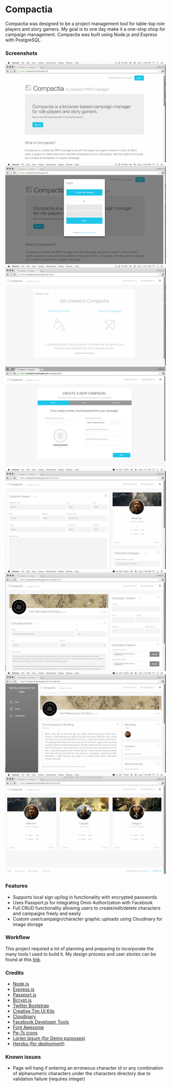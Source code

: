 # Compactia

Compactia was designed to be a project management tool for table-top role players and story gamers. My goal is to one day make it a one-stop shop for campaign management. Compactia was built using Node.js and Express with PostgreSQL.

### Screenshots
![Compactia Landing](static/img/screenshots/screenshot_landing.png)
![Compactia Modal](static/img/screenshots/screenshot_modal.png)
![Compactia Create](static/img/screenshots/screenshot_create.png)
![Compactia Campaign Dash](static/img/screenshots/screenshot_campaign_wizard.png)
![Compactia Character Edit](static/img/screenshots/screenshot_character_edit.png)
![Compactia Campaign Edit](static/img/screenshots/screenshot_campaign_edit.png)
![Compactia Campaign Dash](static/img/screenshots/screenshot_campaign_dash.png)
![Compactia Campaign Dash](static/img/screenshots/screenshot_campaign_characters.png)

### Features
* Supports local sign up/log in functionality with encrypted passwords
* Uses Passport.js for integrating Omni Authorization with Facebook
* Full CRUD functionality allowing users to create/edit/delete characters and campaigns freely and easily
* Custom user/campaign/character graphic uploads using Cloudinary for image storage

### Workflow

This project required a lot of planning and preparing to incorporate the many tools I used to build it. My design process and user stories can be found at this [link][1].

[1]: https://www.dropbox.com/sh/u13ok3rdlkdbuso/AAAp2EqIWeqfKs_SXl4qV2XNa?dl=0

### Credits
* [Node.js](http://nodejs.org)
* [Express.js](http://expressjs.com)
* [Passport.js](http://passportjs.org)
* [Bcrypt.js](https://www.npmjs.com/package/bcryptjs)
* [Twitter Bootstrap](http://getbootstrap.com)
* [Creative Tim UI Kits](http://creative-tim.com)
* [Cloudinary](http://cloudinary.com)
* [Facebook Developer Tools](https://developers.facebook.com/)
* [Font Awesome](https://fortawesome.github.io/Font-Awesome/)
* [Pe-7s icons](http://themes-pixeden.com/font-demos/7-stroke/)
* [Lorien Ipsum (for Demo purposes)](http://danielstern.ca/lorienIpsum/)
* [Heroku (for deployment)](http://heroku.com)

### Known issues
* Page will hang if entering an erroneous character id or any combination of alphanumeric characters under the characters directory due to validation failure (requires integer)
